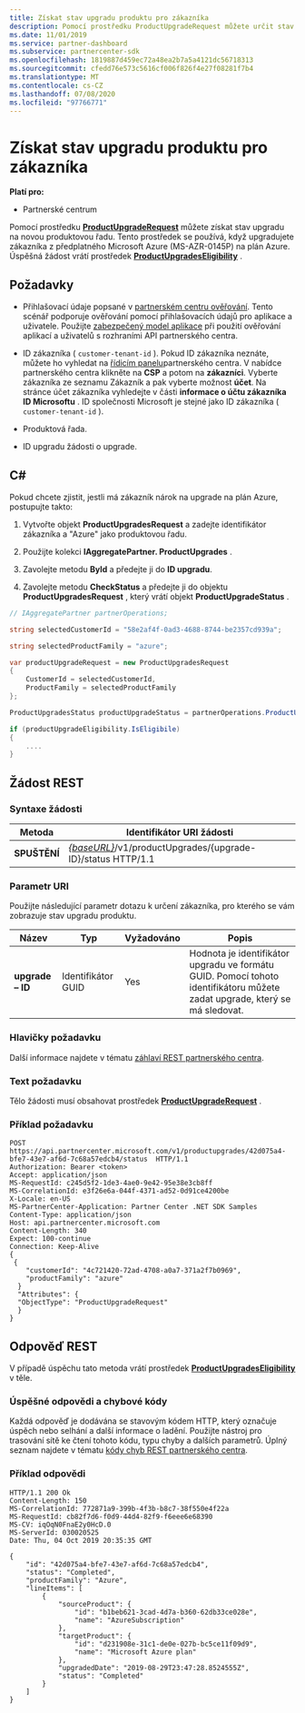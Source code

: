 ```yaml
---
title: Získat stav upgradu produktu pro zákazníka
description: Pomocí prostředku ProductUpgradeRequest můžete určit stav upgradu produktu pro zákazníka na novou produktovou řadu, jako je například z předplatného služby Microsoft Azure (MS-AZR-0145P) k plánu Azure.
ms.date: 11/01/2019
ms.service: partner-dashboard
ms.subservice: partnercenter-sdk
ms.openlocfilehash: 1819887d459ec72a48ea2b7a5a4121dc56718313
ms.sourcegitcommit: cfedd76e573c5616cf006f826f4e27f08281f7b4
ms.translationtype: MT
ms.contentlocale: cs-CZ
ms.lasthandoff: 07/08/2020
ms.locfileid: "97766771"
---
```

# <a name="get-the-product-upgrade-status-for-a-customer"></a>Získat stav upgradu produktu pro zákazníka

**Platí pro:**

- Partnerské centrum

Pomocí prostředku [**ProductUpgradeRequest**](product-upgrade-resources.md#productupgraderequest) můžete získat stav upgradu na novou produktovou řadu. Tento prostředek se používá, když upgradujete zákazníka z předplatného Microsoft Azure (MS-AZR-0145P) na plán Azure. Úspěšná žádost vrátí prostředek [**ProductUpgradesEligibility**](product-upgrade-resources.md#productupgradeseligibility) .

## <a name="prerequisites"></a>Požadavky

- Přihlašovací údaje popsané v [partnerském centru ověřování](partner-center-authentication.md). Tento scénář podporuje ověřování pomocí přihlašovacích údajů pro aplikace a uživatele. Použijte [zabezpečený model aplikace](enable-secure-app-model.md) při použití ověřování aplikací a uživatelů s rozhraními API partnerského centra.

- ID zákazníka ( `customer-tenant-id` ). Pokud ID zákazníka neznáte, můžete ho vyhledat na [řídicím panelu](https://partner.microsoft.com/dashboard)partnerského centra. V nabídce partnerského centra klikněte na **CSP** a potom na **zákazníci**. Vyberte zákazníka ze seznamu Zákazník a pak vyberte možnost **účet**. Na stránce účet zákazníka vyhledejte v části **informace o účtu zákazníka** **ID Microsoftu** . ID společnosti Microsoft je stejné jako ID zákazníka ( `customer-tenant-id` ).

- Produktová řada.

- ID upgradu žádosti o upgrade.

## <a name="c"></a>C\#

Pokud chcete zjistit, jestli má zákazník nárok na upgrade na plán Azure, postupujte takto:

1. Vytvořte objekt **ProductUpgradesRequest** a zadejte identifikátor zákazníka a "Azure" jako produktovou řadu.

2. Použijte kolekci **IAggregatePartner. ProductUpgrades** .

3. Zavolejte metodu **ById** a předejte ji do **ID upgradu**.

4. Zavolejte metodu **CheckStatus** a předejte ji do objektu **ProductUpgradesRequest** , který vrátí objekt **ProductUpgradeStatus** .

```csharp
// IAggregatePartner partnerOperations;

string selectedCustomerId = "58e2af4f-0ad3-4688-8744-be2357cd939a";

string selectedProductFamily = "azure";

var productUpgradeRequest = new ProductUpgradesRequest
{
    CustomerId = selectedCustomerId,
    ProductFamily = selectedProductFamily
};

ProductUpgradesStatus productUpgradeStatus = partnerOperations.ProductUpgrades.ById(selectedUpgradeId).CheckStatus(productUpgradeRequest);

if (productUpgradeEligibility.IsEligibile)
{
    ....
}

```

## <a name="rest-request"></a>Žádost REST

### <a name="request-syntax"></a>Syntaxe žádosti

| Metoda   | Identifikátor URI žádosti |
|----------|-----------------------------------------------------------------------------------------------|
| **SPUŠTĚNÍ** | [*{baseURL}*](partner-center-rest-urls.md)/v1/productUpgrades/{upgrade-ID}/status HTTP/1.1 |

### <a name="uri-parameter"></a>Parametr URI

Použijte následující parametr dotazu k určení zákazníka, pro kterého se vám zobrazuje stav upgradu produktu.

| Název               | Typ | Vyžadováno | Popis                                                                                 |
|--------------------|------|----------|---------------------------------------------------------------------------------------------|
| **upgrade – ID** | Identifikátor GUID | Yes | Hodnota je identifikátor upgradu ve formátu GUID. Pomocí tohoto identifikátoru můžete zadat upgrade, který se má sledovat. |

### <a name="request-headers"></a>Hlavičky požadavku

Další informace najdete v tématu [záhlaví REST partnerského centra](headers.md).

### <a name="request-body"></a>Text požadavku

Tělo žádosti musí obsahovat prostředek [**ProductUpgradeRequest**](product-upgrade-resources.md#productupgraderequest) .

### <a name="request-example"></a>Příklad požadavku

```http
POST https://api.partnercenter.microsoft.com/v1/productupgrades/42d075a4-bfe7-43e7-af6d-7c68a57edcb4/status  HTTP/1.1
Authorization: Bearer <token>
Accept: application/json
MS-RequestId: c245d5f2-1de3-4ae0-9e42-95e38e3cb8ff
MS-CorrelationId: e3f26e6a-044f-4371-ad52-0d91ce4200be
X-Locale: en-US
MS-PartnerCenter-Application: Partner Center .NET SDK Samples
Content-Type: application/json
Host: api.partnercenter.microsoft.com
Content-Length: 340
Expect: 100-continue
Connection: Keep-Alive
{
 {
    "customerId": "4c721420-72ad-4708-a0a7-371a2f7b0969",
    "productFamily": "azure"
  }
  "Attributes": {
  "ObjectType": "ProductUpgradeRequest"
  }
}
```

## <a name="rest-response"></a>Odpověď REST

V případě úspěchu tato metoda vrátí prostředek [**ProductUpgradesEligibility**](product-upgrade-resources.md#productupgradeseligibility) v těle.

### <a name="response-success-and-error-codes"></a>Úspěšné odpovědi a chybové kódy

Každá odpověď je dodávána se stavovým kódem HTTP, který označuje úspěch nebo selhání a další informace o ladění. Použijte nástroj pro trasování sítě ke čtení tohoto kódu, typu chyby a dalších parametrů. Úplný seznam najdete v tématu [kódy chyb REST partnerského centra](error-codes.md).

### <a name="response-example"></a>Příklad odpovědi

```http
HTTP/1.1 200 Ok
Content-Length: 150
MS-CorrelationId: 772871a9-399b-4f3b-b8c7-38f550e4f22a
MS-RequestId: cb82f7d6-f0d9-44d4-82f9-f6eee6e68390
MS-CV: iqOqN0FnaE2y0HcD.0
MS-ServerId: 030020525
Date: Thu, 04 Oct 2019 20:35:35 GMT

{
    "id": "42d075a4-bfe7-43e7-af6d-7c68a57edcb4",
    "status": "Completed",
    "productFamily": "Azure",
    "lineItems": [
        {
            "sourceProduct": {
                "id": "b1beb621-3cad-4d7a-b360-62db33ce028e",
                "name": "AzureSubscription"
            },
            "targetProduct": {
                "id": "d231908e-31c1-de0e-027b-bc5ce11f09d9",
                "name": "Microsoft Azure plan"
            },
            "upgradedDate": "2019-08-29T23:47:28.8524555Z",
            "status": "Completed"
        }
    ]
}

```
